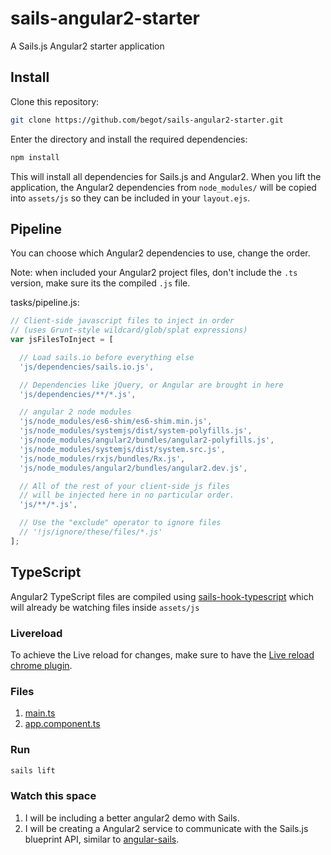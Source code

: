 # sails-angular2-starter

A Sails.js Angular2 starter application

## Install

Clone this repository:

```bash
git clone https://github.com/begot/sails-angular2-starter.git
```

Enter the directory and install the required dependencies:

```bash
npm install
```

This will install all dependencies for Sails.js and Angular2. When you lift the application, the Angular2 dependencies from ```node_modules/``` will be copied into ```assets/js``` so they can be included in your ```layout.ejs```.

## Pipeline
You can choose which Angular2 dependencies to use, change the order.

Note: when included your Angular2 project files, don't include the ```.ts``` version, make sure its the compiled ```.js``` file.

tasks/pipeline.js:

```javascript
// Client-side javascript files to inject in order
// (uses Grunt-style wildcard/glob/splat expressions)
var jsFilesToInject = [

  // Load sails.io before everything else
  'js/dependencies/sails.io.js',

  // Dependencies like jQuery, or Angular are brought in here
  'js/dependencies/**/*.js',

  // angular 2 node modules
  'js/node_modules/es6-shim/es6-shim.min.js',
  'js/node_modules/systemjs/dist/system-polyfills.js',
  'js/node_modules/angular2/bundles/angular2-polyfills.js',
  'js/node_modules/systemjs/dist/system.src.js',
  'js/node_modules/rxjs/bundles/Rx.js',
  'js/node_modules/angular2/bundles/angular2.dev.js',

  // All of the rest of your client-side js files
  // will be injected here in no particular order.
  'js/**/*.js',

  // Use the "exclude" operator to ignore files
  // '!js/ignore/these/files/*.js'
];
```

## TypeScript

Angular2 TypeScript files are compiled using [sails-hook-typescript](https://github.com/begot/sails-hook-typescript) which will already be watching files inside ```assets/js```

### Livereload

To achieve the Live reload for changes, make sure to have the [Live reload chrome plugin](https://chrome.google.com/webstore/detail/livereload/jnihajbhpnppcggbcgedagnkighmdlei?hl=en).

### Files

1. [main.ts](https://github.com/begot/sails-angular2-starter/blob/master/assets/js/main.ts)
2. [app.component.ts](https://github.com/begot/sails-angular2-starter/blob/master/assets/js/app.component.ts)

### Run

```bash
sails lift
```

### Watch this space

1. I will be including a better angular2 demo with Sails.
2. I will be creating a Angular2 service to communicate with the Sails.js blueprint API, similar to [angular-sails](https://github.com/janpantel/angular-sails).